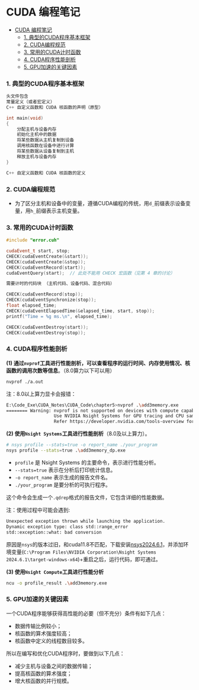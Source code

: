 # CUDA 编程笔记

- [CUDA 编程笔记](#cuda-编程笔记)
    - [1. 典型的CUDA程序基本框架](#1-典型的cuda程序基本框架)
    - [2. CUDA编程规范](#2-cuda编程规范)
    - [3. 常用的CUDA计时函数](#3-常用的cuda计时函数)
    - [4. CUDA程序性能剖析](#4-cuda程序性能剖析)
    - [5. GPU加速的关键因素](#5-gpu加速的关键因素)


### 1. 典型的CUDA程序基本框架

```cpp
头文件包含
常量定义（或者宏定义）
C++ 自定义函数和 CUDA 核函数的声明（原型）

int main(void)
{
    分配主机与设备内存
    初始化主机中的数据
    将某些数据从主机复制到设备
    调用核函数在设备中进行计算
    将某些数据从设备复制到主机
    释放主机与设备内存
}

C++ 自定义函数和 CUDA 核函数的定义
```

### 2. CUDA编程规范

- 为了区分主机和设备中的变量，遵循CUDA编程的传统，用`d_`前缀表示设备变量，用`h_`前缀表示主机变量。

### 3. 常用的CUDA计时函数

```cpp
#include "error.cuh"

cudaEvent_t start, stop;
CHECK(cudaEventCreate(&start));
CHECK(cudaEventCreate(&stop));
CHECK(cudaEventRecord(start));
cudaEventQuery(start);  // 此处不能用 CHECK 宏函数（见第 4 章的讨论）

需要计时的代码块 （主机代码、设备代码、混合代码）

CHECK(cudaEventRecord(stop));
CHECK(cudaEventSynchronize(stop));
float elapsed_time;
CHECK(cudaEventElapsedTime(&elapsed_time, start, stop));
printf("Time = %g ms.\n", elapsed_time);

CHECK(cudaEventDestroy(start));
CHECK(cudaEventDestroy(stop));
```

### 4. CUDA程序性能剖析

**(1) 通过`nvprof`工具进行性能剖析，可以查看程序的运行时间、内存使用情况、核函数的调用次数等信息**。（8.0算力以下可以用）

```bash
nvprof ./a.out
```

注：8.0以上算力显卡会报错：

```bash
E:\Code_Exe\CUDA_Notes\CUDA_Code\chapter5>nvprof .\add3memory.exe 
======== Warning: nvprof is not supported on devices with compute capability 8.0 and higher.
                  Use NVIDIA Nsight Systems for GPU tracing and CPU sampling and NVIDIA Nsight Compute for GPU profiling.
                  Refer https://developer.nvidia.com/tools-overview for more details.
```

**(2) 使用`Nsight Systems`工具进行性能剖析**（8.0及以上算力）。

```bash
# nsys profile --stats=true -o report_name ./your_program
nsys profile --stats=true .\add3memory_dp.exe
```

- `profile` 是 Nsight Systems 的主要命令，表示进行性能分析。
- `--stats=true` 表示在分析后打印统计信息。
- `-o report_name` 表示生成的报告文件名。
- `./your_program` 是要分析的可执行程序。

这个命令会生成一个`.qdrep`格式的报告文件，它包含详细的性能数据。

注：使用过程中可能会遇到:
```bash
Unexpected exception thrown while launching the application.
Dynamic exception type: class std::range_error
std::exception::what: bad conversion
```
原因是`nsys`的版本过旧，和cuda11.8不匹配，下载安装[nsys2024.6.1](https://developer.nvidia.com/tools-downloads)，并添加环境变量(`C:\Program Files\NVIDIA Corporation\Nsight Systems 2024.6.1\target-windows-x64`)+重启之后，运行代码，即可通过。

**(3) 使用`Nsight Compute`工具进行性能分析**

```bash
ncu -o profile_result .\add3memory.exe
```


### 5. GPU加速的关键因素

一个CUDA程序能够获得高性能的必要（但不充分）条件有如下几点：

* 数据传输比例较小；
* 核函数的算术强度较高；
* 核函数中定义的线程数目较多。

所以在编写和优化CUDA程序时，要做到以下几点：

* 减少主机与设备之间的数据传输；
* 提高核函数的算术强度；
* 增大核函数的并行规模。
